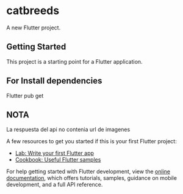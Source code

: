 # catbreeds

A new Flutter project.

## Getting Started

This project is a starting point for a Flutter application.

## For Install dependencies

Flutter pub get

## NOTA
La respuesta del api no contenia url de imagenes

A few resources to get you started if this is your first Flutter project:

- [Lab: Write your first Flutter app](https://docs.flutter.dev/get-started/codelab)
- [Cookbook: Useful Flutter samples](https://docs.flutter.dev/cookbook)

For help getting started with Flutter development, view the
[online documentation](https://docs.flutter.dev/), which offers tutorials,
samples, guidance on mobile development, and a full API reference.
